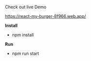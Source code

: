 
Check out live Demo

https://react-my-burger-8f966.web.app/

 **Install**
 
- npm install

**Run**

- npm run start
